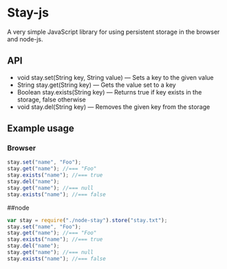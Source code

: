 # Stay-js

A very simple JavaScript library for using persistent storage in the browser and node-js.

## API

* void stay.set(String key, String value) &mdash; Sets a key to the given value
* String stay.get(String key) &mdash; Gets the value set to a key
* Boolean stay.exists(String key) &mdash; Returns true if key exists in the storage, false otherwise
* void stay.del(String key) &mdash; Removes the given key from the storage

## Example usage

### Browser

````js
stay.set("name", "Foo");
stay.get("name"); //=== "Foo"
stay.exists("name"); //=== true
stay.del("name");
stay.get("name"); //=== null
stay.exists("name"); //=== false
````

##node

````js
var stay = require("./node-stay").store("stay.txt");
stay.set("name", "Foo");
stay.get("name"); //=== "Foo"
stay.exists("name"); //=== true
stay.del("name");
stay.get("name"); //=== null
stay.exists("name"); //=== false
````